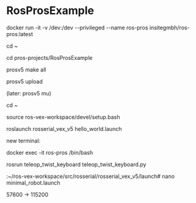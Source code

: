 # RosProsExample
docker run -it -v /dev:/dev --privileged --name ros-pros insitegmbh/ros-pros:latest

cd ~

cd pros-projects/RosProsExample

prosv5 make all

prosv5 upload

(later: prosv5 mu)

cd ~

source ros-vex-workspace/devel/setup.bash

roslaunch rosserial_vex_v5 hello_world.launch


new terminal:

docker exec -it ros-pros /bin/bash

rosrun teleop_twist_keyboard teleop_twist_keyboard.py

:~/ros-vex-workspace/src/rosserial/rosserial_vex_v5/launch# nano minimal_robot.launch

57600 -> 115200



